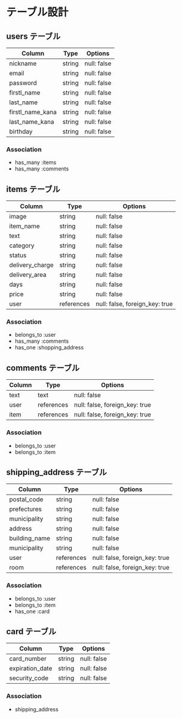 # テーブル設計

## users テーブル

| Column           | Type   | Options     |
| ---------------- | ------ | ----------- |
| nickname         | string | null: false |
| email            | string | null: false |
| password         | string | null: false |
| firstl_name      | string | null: false |
| last_name        | string | null: false |
| firstl_name_kana | string | null: false |
| last_name_kana   | string | null: false |
| birthday         | string | null: false |


### Association

- has_many :items
- has_many :comments

## items テーブル

| Column          | Type       | Options                        |
| ----------------| ---------- | ------------------------------ |
| image           | string     | null: false                    |
| item_name       | string     | null: false                    |
| text            | string     | null: false                    |
| category        | string     | null: false                    |
| status          | string     | null: false                    |
| delivery_charge | string     | null: false                    |
| delivery_area   | string     | null: false                    |
| days            | string     | null: false                    |
| price           | string     | null: false                    |
| user            | references | null: false, foreign_key: true |


### Association

- belongs_to :user
- has_many   :comments
- has_one    :shopping_address

## comments テーブル

| Column | Type       | Options                        |
| ------ | ---------- | ------------------------------ |
| text   | text       | null: false                    |
| user   | references | null: false, foreign_key: true |
| item   | references | null: false, foreign_key: true |


### Association

- belongs_to :user
- belongs_to :item

## shipping_address テーブル

| Column        | Type       | Options                        |
| ------------- | ---------- | ------------------------------ |
| postal_code   | string     | null: false                    |
| prefectures   | string     | null: false                    |
| municipality  | string     | null: false                    |
| address       | string     | null: false                    |
| building_name | string     | null: false                    |
| municipality  | string     | null: false                    |
| user          | references | null: false, foreign_key: true |
| room          | references | null: false, foreign_key: true |

### Association

- belongs_to :user
- belongs_to :item
- has_one :card

## card テーブル

| Column          | Type       | Options                        |
| --------------- | ---------- | ------------------------------ |
| card_number     | string     | null: false                    |
| expiration_date | string     | null: false                    |
| security_code   | string     | null: false                    |

### Association

- shipping_address